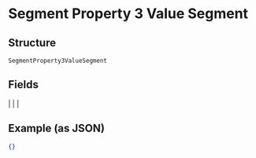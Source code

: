 
# Segment Property 3 Value Segment

## Structure

`SegmentProperty3ValueSegment`

## Fields

|  |
| 

## Example (as JSON)

```json
{}
```

